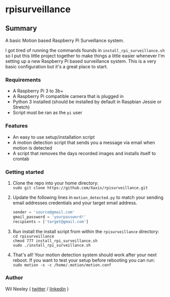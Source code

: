 # rpisurveillance

## Summary

A basic Motion based Raspberry Pi Surveillance system.

I got tired of running the commands founds in `install_rpi_surveillance.sh` so I put this little
project together to make things a little easier whenever I'm setting up a new Raspberry Pi based
surveillance system. This is a very basic configuration but it's a great place to start.

### Requirements 

* A Raspberry Pi 3 to 3b+
* A Raspberry Pi compatible camera that is plugged in
* Python 3 installed (should be installed by default in Raspbian Jessie or Stretch)
* Script must be ran as the `pi` user

### Features

* An easy to use setup/installation script
* A motion detection script that sends you a message via email when motion is detected
* A script that removes the days recorded images and installs itself to crontab

### Getting started

1. Clone the repo into your home directory:  
`sudo git clone https://github.com/Xaxis/rpisurveillance.git`

2. Update the following lines in `motion_detected.py` to match your sending email
addresses credentials and your target email address.

    ```python
    sender = 'source@gmail.com'
    gmail_password = 'yourpassword!'
    recipients = ['target@gmail.com']
    ```

3. Run install the install script from within the `rpisurveillance` directory:  
`cd rpisurveillance`  
`chmod 777 install_rpi_surveillance.sh`  
`sudo ./install_rpi_surveillance.sh`

4. That's all! Your motion detection system should work after your next reboot.
If you want to test your setup before rebooting you can run:  
`sudo motion -s -c /home/.motion/motion.conf`

### Author

Wil Neeley ( [twitter](http://twitter.com/wilneeley) / [linkedin](https://www.linkedin.com/in/wil-neeley-87500852/) )